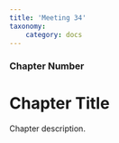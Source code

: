 ```yaml
---
title: 'Meeting 34'
taxonomy:
    category: docs
---
```


### Chapter Number

# Chapter Title

Chapter description.